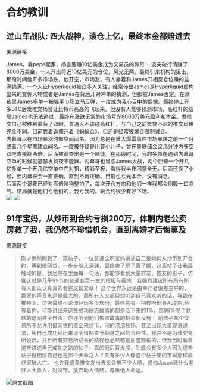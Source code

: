 # 合约教训
## 过山车战队: 四大战神，滚仓上亿，最终本金都赔进去
[来源链接](https://x.com/EmberCN/status/1960174293503070358)

James，靠pepe起家，扬言要赚10亿美金成为交易员的传奇.一波突破行情赚了8000万美金，一人开出将近10亿美元的仓位，风光无两。最终引来机构的狙击，那段时间他开多市场跌，他开空，市场涨，有人靠着和James开相反仓位赚的盆满锅满。一个人让Hyperliquid被众多人关注，经常传出James是Hyperliquid虚构出来的宣传人物或者是James在背后开对冲单的猜测，但都被James否定。在深夜里James多单一被强平市场立马反弹，一度成为我心目中的偶像。最终停止开多BTC后发推文扬言让比特币高高的飞起来。但没有人能够预测市场，高杠杆的结局James也无法逃过，最终在涨跌无常的市场亏光8000万美元盈利和本金。发推文自己被胜利蒙蔽了双眼，普通人不该碰高杠杆，与自己之前桀骜不驯的推文风格完全不同。目前靠着返佣开着《蚂蚁仓》，但还是经常被爆仓强制减仓。  
内幕哥以在市场暴涨时做空而闻名，因为总是在重大爆雷事件市场暴跌之前一个月或者几个星期建仓闻名。一度被怀疑是川普小儿子，曾在美联储会议几分钟内多空双吃直接翻两倍。后面被调查出是一个赌徒。在那段时间，我的多单在遇到内幕哥空单的时候就瑟瑟发抖夜不能寐。内幕哥也曾与James大战，两个巨鲸一个开几亿多单一个开几亿空单中门对狙，精彩至极，看得我半夜困意全无。后面还换了小号，但内幕哥会一直正确，直到不再正确。目前也亏光本金，没有消息。  
后面两个哥我已经对高倍赌狗整怕了，每次开仓方向和他们一样我都会倒吸一口凉气。结局就是他们亏他们的，我亏我的。玩合约很少有好下场。  
![](/public/imgs/web3/four-trader.png)
![](/public/imgs/web3/four-trader-ending.png)


## 91年宝妈，从炒币到合约亏损200万，体制内老公卖房救了我，我仍然不珍惜机会，直到离婚才后悔莫及

[来源链接](https://x.com/jason_chen998/status/1947123145040945350)
> 刚才偶然刷到了一篇帖子，一位普通全职宝妈讲述自己是如何从炒币到开合约，再到借网贷，一步步陷入深渊，最终卖了房子离了婚，这篇帖子让我最触动的是，我居然在里面每一句话，都能够看到大量群友、推友的影子，仿佛这就是几乎99%的普通韭菜一生的模板与宿命，我强烈建议所有所有所有人都认认真真的看完这篇文章！
> 这个世界永远是由幸存者偏差主导的，赢家的声音永远是最大的，而所有人又都只想听到自己喜欢听的话，导致在推特上，仿佛最终不论你经历多少坎坷，最终总有一把梭哈翻身A8的机会等着你，可能讲出来这些成功励志故事的都是活下来的1%，那99%呢？默默的退网甚至自杀，你连听到他们失败故事的机会都没有！
> 前阵子某个交易所不允许用借网贷的资金来炒币，闹的沸沸扬扬，甚至出现大量现身说法，用自己成功经历来证明借网贷与翻身之间的合理性，我并不是为该交易所说话，并且所有交易所成长的路径也必然都是血腥野蛮的，但我当时看着这些讲述自己成功之路的帖子，真的挺后背发凉，到底会有多少人因为这些帖子就相信自己也是那个天命之人？又有多少人像这个帖子里的宝妈那样最终家破人亡。
> 也许我这条推文发出去又会被不少人喷，说你Jason装什么老好人大善人，对没错，放弃助人情结，尊重他人命运。

![原文截图](/public/imgs/web3/baby-mother.jpeg)
